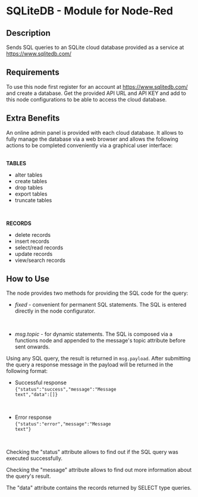 # SQLiteDB - Module for Node-Red #

## Description ##

Sends SQL queries to an SQLite cloud database provided
as a service at <a href="https://www.sqlitedb.com/" target="_blank">https://www.sqlitedb.com/</a>

## Requirements ##

To use this node first register for an account at <a href="https://www.sqlitedb.com/" target="_blank">https://www.sqlitedb.com/</a>
and create a database. Get the provided API URL and API KEY and add to this
node configurations to be able to access the cloud database.
   
## Extra Benefits ##

An online admin panel is provided with each cloud database. 
It allows to fully manage the database via a web browser and allows
the following actions to be completed conveniently via a graphical
user interface:
        
<br />
<b>TABLES</b>

- alter tables<br />
- create tables<br />
- drop tables<br />
- export tables<br />
- truncate tables<br />

<br />

<b>RECORDS</b><br />
- delete records<br />   
- insert records<br />
- select/read records<br />
- update records<br />
- view/search records<br />

## How to Use ##

The node provides two methods for providing the SQL code for the query:
<br />

- <i>fixed</i> - convenient for permanent SQL statements. The SQL is entered directly in the node configurator.
<br />

- <i>msg.topic</i> - for dynamic statements. The SQL is composed via a functions node and appended to the message's topic attribute before sent onwards.


Using any SQL query, the result is returned in <code>msg.payload</code>.
After submitting the query a response message in the payload will be
returned in the following format:
<br />

- Successful response<br />
<code>{"status":"success","message":"Message text","data":[]}</code>
<br />

- Error response<br />
<code>{"status":"error","message":"Message text"}</code>
<br />

Checking the "status" attribute allows to find out if the SQL query
was executed successfully.
<br />

Checking the "message" attribute allows to find out more information about the query's result.
<br />

The "data" attribute contains the records returned by SELECT type queries.
